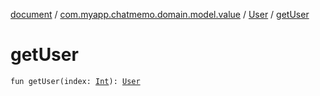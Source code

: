 [document](../../index.md) / [com.myapp.chatmemo.domain.model.value](../index.md) / [User](index.md) / [getUser](./get-user.md)

# getUser

`fun getUser(index: `[`Int`](https://kotlinlang.org/api/latest/jvm/stdlib/kotlin/-int/index.html)`): `[`User`](index.md)